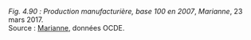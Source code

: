 *Fig. 4.90 :* *Production manufacturière, base 100 en 2007*, *Marianne*, 23 mars 2017.  
Source : [Marianne](https://www.marianne.net/economie/graphique-de-marine-le-pen-sur-tf1-decodeurs-ou-deconneurs), données OCDE.
